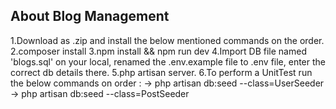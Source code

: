 
## About Blog Management

1.Download as .zip and install the below mentioned commands on the order.
2.composer install
3.npm install && npm run dev
4.Import DB file named 'blogs.sql' on your local, renamed the .env.example file to .env file, enter the correct db details there. 
5.php artisan server.
6.To perform a UnitTest run the below commands on order : 
   -> php artisan db:seed --class=UserSeeder
   -> php artisan db:seed --class=PostSeeder


